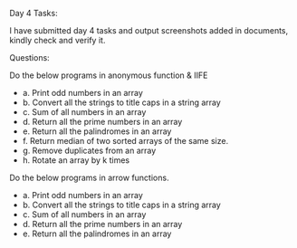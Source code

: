 Day 4 Tasks:

I have submitted day 4 tasks and output screenshots added in documents, kindly check and verify it.

Questions: 

Do the below programs in anonymous function & IIFE

- a. Print odd numbers in an array
- b. Convert all the strings to title caps in a string array
- c. Sum of all numbers in an array
- d. Return all the prime numbers in an array
- e. Return all the palindromes in an array
- f. Return median of two sorted arrays of the same size.
- g. Remove duplicates from an array
- h. Rotate an array by k times


Do the below programs in arrow functions.
- a. Print odd numbers in an array
- b. Convert all the strings to title caps in a string array
- c. Sum of all numbers in an array
- d. Return all the prime numbers in an array
- e. Return all the palindromes in an array

